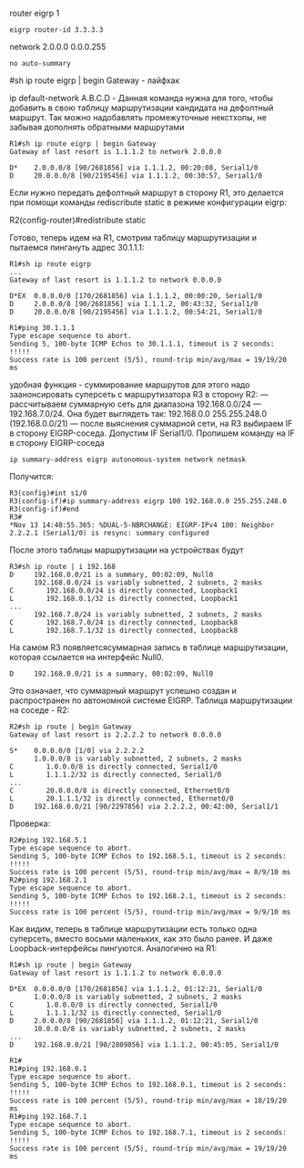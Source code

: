 router eigrp 1
```
eigrp router-id 3.3.3.3
```
network 2.0.0.0 0.0.0.255
```
no auto-summary
```
#sh ip route eigrp | begin Gateway - лайфхак

ip default-network A.B.C.D - Данная команда нужна для того, чтобы добавить в свою таблицу маршрутизации кандидата на дефолтный маршрут.
Так можно надобавлять промежуточные некстхопы, не забывая дополнять обратными маршрутами

```
R1#sh ip route eigrp | begin Gateway
Gateway of last resort is 1.1.1.2 to network 2.0.0.0

D*    2.0.0.0/8 [90/2681856] via 1.1.1.2, 00:20:08, Serial1/0
D     20.0.0.0/8 [90/2195456] via 1.1.1.2, 00:30:57, Serial1/0
```

Если нужно передать дефолтный маршрут в сторону R1, это делается при помощи команды rediscribute static в режиме конфигурации eigrp:

R2(config-router)#redistribute static

Готово, теперь идем на R1, смотрим таблицу маршрутизации и пытаемся пингануть адрес 30.1.1.1:
```
R1#sh ip route eigrp 
... 
Gateway of last resort is 1.1.1.2 to network 0.0.0.0

D*EX  0.0.0.0/0 [170/2681856] via 1.1.1.2, 00:00:20, Serial1/0
D     2.0.0.0/8 [90/2681856] via 1.1.1.2, 00:43:32, Serial1/0
D     20.0.0.0/8 [90/2195456] via 1.1.1.2, 00:54:21, Serial1/0

R1#ping 30.1.1.1
Type escape sequence to abort.
Sending 5, 100-byte ICMP Echos to 30.1.1.1, timeout is 2 seconds:
!!!!!
Success rate is 100 percent (5/5), round-trip min/avg/max = 19/19/20 ms
```
удобная функция - суммирование маршрутов для этого надо заанонсировать суперсеть с маршрутизатора R3 в сторону R2:
— рассчитываем суммарную сеть для диапазона 192.168.0.0/24 — 192.168.7.0/24. Она будет выглядеть так: 192.168.0.0 255.255.248.0 (192.168.0.0/21)
— после выяснения суммарной сети, на R3 выбираем IF в сторону EIGRP-соседа. Допустим IF Serial1/0. Пропишем команду на IF в сторону EIGRP-соседа 
```
ip summary-address eigrp autonomous-system network netmask
```
Получится:
```
R3(config)#int s1/0
R3(config-if)#ip summary-address eigrp 100 192.168.0.0 255.255.248.0
R3(config-if)#end
R3#
*Nov 13 14:48:55.365: %DUAL-5-NBRCHANGE: EIGRP-IPv4 100: Neighbor 2.2.2.1 (Serial1/0) is resync: summary configured
```
После этого таблицы маршрутизации на устройствах будут
```
R3#sh ip route | i 192.168
D     192.168.0.0/21 is a summary, 00:02:09, Null0
      192.168.0.0/24 is variably subnetted, 2 subnets, 2 masks
C        192.168.0.0/24 is directly connected, Loopback1
L        192.168.0.1/32 is directly connected, Loopback1
... 
      192.168.7.0/24 is variably subnetted, 2 subnets, 2 masks
C        192.168.7.0/24 is directly connected, Loopback8
L        192.168.7.1/32 is directly connected, Loopback8
```
На самом R3 появляетсясуммарная запись в таблице маршрутизации, которая ссылается на интерфейс Null0.
```
D     192.168.0.0/21 is a summary, 00:02:09, Null0
```
Это означает, что суммарный маршрут успешно создан и распространен по автономной системе EIGRP.
Таблица маршрутизации на соседе - R2:
```
R2#sh ip route | begin Gateway
Gateway of last resort is 2.2.2.2 to network 0.0.0.0

S*    0.0.0.0/0 [1/0] via 2.2.2.2
      1.0.0.0/8 is variably subnetted, 2 subnets, 2 masks
C        1.0.0.0/8 is directly connected, Serial1/0
L        1.1.1.2/32 is directly connected, Serial1/0
...
C        20.0.0.0/8 is directly connected, Ethernet0/0
L        20.1.1.1/32 is directly connected, Ethernet0/0
D     192.168.0.0/21 [90/2297856] via 2.2.2.2, 00:42:00, Serial1/1
```
Проверка:
```
R2#ping 192.168.5.1
Type escape sequence to abort.
Sending 5, 100-byte ICMP Echos to 192.168.5.1, timeout is 2 seconds:
!!!!!
Success rate is 100 percent (5/5), round-trip min/avg/max = 8/9/10 ms
R2#ping 192.168.2.1
Type escape sequence to abort.
Sending 5, 100-byte ICMP Echos to 192.168.2.1, timeout is 2 seconds:
!!!!!
Success rate is 100 percent (5/5), round-trip min/avg/max = 9/9/10 ms
```
Как видим, теперь в таблице маршрутизации есть только одна суперсеть, вместо восьми маленьких, как это было ранее. И даже Loopback-интерфейсы пингуются.
Аналогично на R1:
```
R1#sh ip route | begin Gateway
Gateway of last resort is 1.1.1.2 to network 0.0.0.0

D*EX  0.0.0.0/0 [170/2681856] via 1.1.1.2, 01:12:21, Serial1/0
      1.0.0.0/8 is variably subnetted, 2 subnets, 2 masks
C        1.0.0.0/8 is directly connected, Serial1/0
L        1.1.1.1/32 is directly connected, Serial1/0
D     2.0.0.0/8 [90/2681856] via 1.1.1.2, 01:12:21, Serial1/0
      10.0.0.0/8 is variably subnetted, 2 subnets, 2 masks
...
D     192.168.0.0/21 [90/2809856] via 1.1.1.2, 00:45:05, Serial1/0

R1#
R1#ping 192.168.0.1           
Type escape sequence to abort.
Sending 5, 100-byte ICMP Echos to 192.168.0.1, timeout is 2 seconds:
!!!!!
Success rate is 100 percent (5/5), round-trip min/avg/max = 18/19/20 ms
R1#ping 192.168.7.1           
Type escape sequence to abort.
Sending 5, 100-byte ICMP Echos to 192.168.7.1, timeout is 2 seconds:
!!!!!
Success rate is 100 percent (5/5), round-trip min/avg/max = 19/19/20 ms
```






